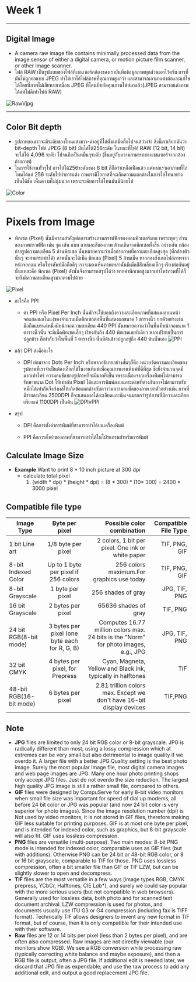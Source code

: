 # Week 1
---
## Digital Image 
 * A camera raw image file contains minimally processed data from the image sensor of either a digital camera, or motion picture film scanner, or other image scanner.
 * ไฟล์ RAW เป็นรูปแบบของไฟล์ที่เซนเซอร์กล้องของเราบันทึกข้อมูลภาพทุกส่วนเอาไว้ครับ การที่มันไม่ถูกย่อแบบ JPEG ทำให้เราได้ไฟล์ภาพที่คุณภาพสูงกว่า และสามารถเอามาแต่งต่อและแก้ไขได้โดยที่ภาพไม่เสียหายเหมือน JPEG ที่โดนบีบอัดคุณภาพไฟล์มาแล้ว(JPEG สามารถแต่งภาพได้แต่ไม่ดีเท่าไฟล์ RAW)
 
 ![RawVjpg](http://www.zoomcamera.net/images/column_1484708113/raw%20file%20raw%20vs%20jpeg.jpg)

---
## Color Bit depth
* รูปภาพของเราจะมีระดับของโทนแสงขาว-ดำอยู่ที่ไล่ตั้งแต่มืดตื๋อไปจนสว่างจ้า สิ่งนี้เราเรียกมันว่า bit-depth ไฟล์ JPEG (8 bit) มันไล่ได้256ระดับ ในขณะที่ไฟล์ RAW (12 bit, 14 bit) จะไล่ได้ 4,096 ระดับ ไปจนถึงเป็นหมื่นๆระดับ (ขึ้นอยู่กับความสามารถของเซนเซอร์จากกล้องถ่ายภาพ)
* ในการใช้งานทั่วๆไป การไล่ได้256ระดับของ 8 bit ก็ถือว่าเหลือเฟือแล้ว แต่หากเราเอาภาพที่ไล่โทนได้แค่ 256 ระดับไปทำการแต่ง ภาพเรามีโอกาสที่จะเกิดความแตกต่างในการไล่โทนอย่างเห็นได้ชัด เห็นความไม่นุ่มนวล เพราะระดับการไล่โทนมันมีน้อยไป

![Color](https://www.azooptics.com/images/Article_Images/ImageForArticle_1151(1).jpg)

----

# Pixels from Image 
 * พิกเซล (Pixel) นั้นมีความสำคัญต่อการสร้างภาพกราฟฟิกของคอมพิวเตอร์มาก เพราะทุกๆ ส่วนของภาพกราฟฟิก เช่น จุด เส้น แบบ ลายและสีของภาพ ล้วนเกิดจากพิกเซลทั้งสิ้น อย่างเช่น กล้องถ่ายรูปความละเอียด 5 ล้านพิกเซล นั้นหมายความว่าเมื่อถ่ายภาพที่ความละเอียดสูงสุด (ที่กล้องตัวนั้นๆ จะสามารถทำได้) ภาพนั้นจะได้เม็ด พิกเซล (Pixel) 5 ล้านเม็ด หากลองสังเกตไฟล์ภาพจากหน้าจอคอม หรือโทรศัพท์มือถือดีๆ เราจะมองเห็นภาพเหล่านั้นมีเม็ดสีสีเหลี่ยมเล็กๆ เรียงต่อกันอยู่ นั้นแหละคือ พิกเซล (Pixel) ดังนั้นจึงสามารถสรุปได้ว่า หากค่าพิกเซลสูงมากเท่าไหร่ภาพที่ได้ก็จะยิ่งมีความละเอียดสูงมากตามไปด้วย

 ![Pixel](https://image.slidesharecdn.com/20110615-02-digitization-110621100127-phpapp02/95/introduction-to-images-digitization-17-728.jpg?cb=1308650632)

 * อะไรคือ PPI
   * ค่า PPI หรือ Pixel Per Inch นั้นมักจะใช้บอกถึงความละเอียดภาพที่แสดงผลบนหน้าจอแสดงผลในแง่ของจำนวนเม็ดพิกเซลต่อพื้นที่แสดงผลขนาด 1 ตารางนิ้ว ยกตัวอย่างเช่น มือถือแบรนด์หนึ่งมีหน้าจอความละเอียด 440 PPI นั้นหมายความว่าในพื้นที่หน้าจอขนาด 1 ตารางนิ้วนั้น จะมีเม็ดพิกเซลเล็กๆ เรียงกันถึง 440 พิกเซลเลยทีเดียว หากเปรียบเป็นการปลูกข้าว ก็เท่ากับว่าในพื้นที่ 1 ตารางนิ้ว นั้นมีต้นข้าวปลูกอยู่ถึง 440 ต้นนั้นเอง
   ![PPI](https://news.siamphone.com/upload/news/nw14918/6.1.jpg)
 * แล้ว DPI ล่ะคืออะไร
   * DPI ย่อมาจาก Dots Per Inch หรือหากอธิบายอย่างสั้นๆก็คือ หน่วยวัดความละเอียดของรูปภาพที่เราจำเป็นต้องเลือกใช้ในงานพิมพ์เพื่อคุณภาพงานพิมพ์ที่ดีที่สุด ซึ่งยิ่งจำนวนจุดมีมากเท่าไหร่ ความคมชัดของรูปภาพก็จะมีมากยิ่งขึ้น เพราะเนื่องจากเครื่องพิมพ์ไม่สามารถรักษาขนาด Dot ให้เท่ากับ Pixel ได้และการพิมพ์ลงบนกระดาษที่ต่างกันอาจไม่สามารถรับหมึกได้เท่ากันจึงส่งผลให้เกิดข้อแตกต่างกับควาวมความคมชัดของภาพ ยกตัวอย่างเช่น ภาพที่มีรายละเอียด 2500DPI ก็จะแสดงผลได้ละเอียดและชัดเจนมากกว่ารูปภาพที่มีความละเอียดเพียงแค่ 1100DPI เป็นต้น
   ![DPIvPPI](https://www.gogoprint.co.th/media/wysiwyg/888.jpg)

* สรุป 
   * DPI คือการตั้งค่าการพิมพ์ที่สามารถทำได้บนเครื่องพิมพ์

   * PPI คือการตั้งค่าของภาพที่สามารถทำได้ในโปรแกรมสำหรับการพิมพ์

## Calculate Image Size
  - **Example** Want to print 8 * 10 inch picture at 300 dpi 
    - calculate total pixel
      1. (width * dpi) * (height * dpi) = (8 * 300) * (10* 300) = 2400 * 3000 pixel

## Compatible file type

| Image Type       | Byte per pixel           | Possible color combination  |Compatible File Type|
| ------------- |:-------------:| -----:|-----:|
| 1 bit Line art      | 1/8 byte per pixel | 2 colors, 1 bit per pixel. One ink or white paper |TIF, PNG, GIF |
| 8-bit Indexed Color      | Up to 1 byte per pixel if 256 colors| 256 colors maximum.For graphics use today |TIF, PNG, GIF |
| 8-bit Grayscale | 1 byte per pixel      |	256 shades of gray|JPG, TIF, PNG |
| 16 bit Grayscale      | 2 bytes per pixel |65636 shades of gray |TIF, PNG|
| 24 bit RGB(8-bit mode)     | 3 bytes per pixel (one byte each for R, G, B) | Computes 16.77 million colors max. 24 bits is the "Norm" for photo images, e.g., JPG |JPG, TIF, PNG |
| 32 bit CMYK | 4 bytes per pixel, for Prepress     |Cyan, Magneta, Yellow and Black ink, typically in halftones|TIF|
| 48-bit RGB(16-bit mode) | 6 bytes per pixel      | 2.81 trillion colors max. Except we don't have 16-bit display devices |TIF,PNG|

## **Note**
   * **JPG** files are limited to only 24 bit RGB color or 8-bit grayscale. JPG is radically different than most, using a lossy compression which at extremes can be very small but also detrimental to image quality if we overdo it. A larger file with a better JPG Quality setting is the best photo image. Surely the most popular image file, most digital camera images and web page images are JPG. Many one hour photo printing shops only accept JPG files. Just do not overdo the size reduction. The largest high quality JPG image is still a rather small file, compared to others. 
   * **GIF** files were designed by CompuServe for early 8-bit video monitors when small file size was important for speed of dial up modems, all before 24 bit color or JPG was popular (and now 24 bit color is very superior for photo images). Since the image resolution number (dpi) is Not used by video monitors, it is not stored in GIF files, therefore making GIF less suitable for printing purposes. GIF is at most one byte per pixel, and is intended for indexed color, such as graphics, but 8-bit grayscale will also fit. GIF uses lossless compression. 
   * **PNG** files are versatile (multi-purpose). Two main modes: 8-bit PNG mode is intended for indexed color, comparable uses as GIF files (but with additions). Otherwise PNG can be 24 bit or 48-bit RGB color, or 8 or 16 bit grayscale, comparable to TIF for those. PNG uses lossless compression, often a bit smaller file than GIF or TIF LZW, but can be slightly slower to open and decompress.
   * **TIF** files are the most versatile in a few ways (image types RGB, CMYK prepress, YCbCr, Halftones, CIE L*a*b*), and surely we could say popular with the more serious users (but not compatible in web browsers). Generally used for lossless data, both photo and for scanned text document archival. LZW compression is used for photos, and documents usually use ITU G3 or G4 compression (including fax is TIFF format). Technically TIF allows designers to invent any new format in TIF format, but of course, then it is only compatible for their intended use with their software. 
   * **Raw** files are 12 or 14 bits per pixel (less than 2 bytes per pixel), and are often also compressed. Raw images are not directly viewable (our monitors show RGB). We see a RGB conversion while processing raw (typically correcting white balance and maybe exposure), and then a RGB file is output, often a JPG file. If additional edit is needed later, we discard that JPG file as expendable, and use the raw process to add any additional edit, and output a good replacement JPG file. 
